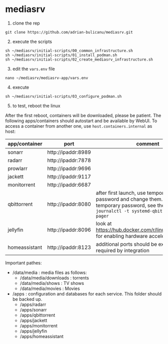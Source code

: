 # mediasrv

1. clone the rep
```
git clone https://github.com/adrian-bulicanu/mediasrv.git
```
2. execute the scripts
```
sh ~/mediasrv/initial-scripts/00_common_infrastructure.sh
sh ~/mediasrv/initial-scripts/01_install_podman.sh
sh ~/mediasrv/initial-scripts/02_create_mediasrv_infrastructure.sh
```
3. edit the ```vars.env``` file
```
nano ~/mediasrv/mediasrv-app/vars.env
```
4. execute
```
sh ~/mediasrv/initial-scripts/03_configure_podman.sh
```
5. to test, reboot the linux

After the first reboot, containers will be downloaded, please be patient. The following apps/containers should autostart and be available by WebUI. To access a container from another one, use ```host.containers.internal``` as host:

|app/container| port               | comment |
| ----------- | ------------------ | ------- |
| sonarr      | http://ipaddr:8989 |         |
| radarr      | http://ipaddr:7878 |         |
| prowlarr    | http://ipaddr:9696 |         |
| jackett     | http://ipaddr:9117 |         |
| monitorrent | http://ipaddr:6687 |         |
| qbittorrent | http://ipaddr:8080 | after first launch, use temporary admin password and change them. To see the temporary password, see the logs: ```journalctl -t systemd-qbittorrent --no-pager``` |
| jellyfin    | http://ipaddr:8096 | look at https://hub.docker.com/r/linuxserver/jellyfin for enabling hardware acceleration |
|homeassistant| http://ipaddr:8123 | additional ports should be exposed, if required by integration |

Important pathes:
* /data/media : media files as follows:
  * /data/media/downloads : torrents
  * /data/media/shows : TV shows
  * /data/media/movies : Movies
* /apps : configuration and databases for each service. This folder should be backed up.
  * /apps/radarr
  * /apps/sonarr
  * /apps/qbittorrent
  * /apps/jackett
  * /apps/monitorrent
  * /apps/jellyfin
  * /apps/homeassistant
